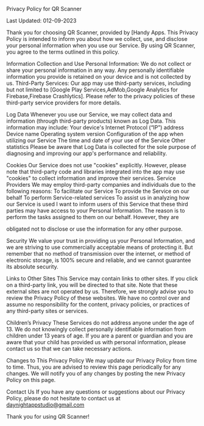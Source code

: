 Privacy Policy for QR Scanner

Last Updated: 012-09-2023

Thank you for choosing QR Scanner, provided by [Handy Apps. This Privacy Policy is intended to inform
you about how we collect, use, and disclose your personal information when you use our Service. By
using QR Scanner, you agree to the terms outlined in this policy.

Information Collection and Use
Personal Information: We do not collect or share your personal information in any way. Any personally
identifiable information you provide is retained on your device and is not collected by us.
Third-Party Services: Our app may use third-party services, including but not limited to
[Google Play Services,AdMob,Google Analytics for Firebase,Firebase Crashlytics].
Please refer to the privacy policies of these third-party service providers for more details.

Log Data
Whenever you use our Service, we may collect data and information (through third-party products)
known as Log Data. This information may include:
Your device's Internet Protocol (“IP”) address
Device name
Operating system version
Configuration of the app when utilizing our Service
The time and date of your use of the Service
Other statistics
Please be aware that Log Data is collected for the sole purpose of diagnosing and improving our app's
performance and reliability.

Cookies
Our Service does not use "cookies" explicitly. However, please note that third-party code and libraries
integrated into the app may use "cookies" to collect information and improve their services.
Service Providers
We may employ third-party companies and individuals due to the following reasons:
To facilitate our Service
To provide the Service on our behalf
To perform Service-related services
To assist us in analyzing how our Service is used
I want to inform users of this Service that these third parties may have access to your Personal
Information. The reason is to perform the tasks assigned to them on our behalf. However, they are

obligated not to disclose or use the information for any other purpose.

Security
We value your trust in providing us your Personal Information, and we are striving to use commercially
acceptable means of protecting it. But remember that no method of transmission over the internet, or
method of electronic storage, is 100% secure and reliable, and we cannot guarantee its absolute
security.

Links to Other Sites
This Service may contain links to other sites. If you click on a third-party link, you will be directed to that
site. Note that these external sites are not operated by us. Therefore, we strongly advise you to review
the Privacy Policy of these websites. We have no control over and assume no responsibility for the
content, privacy policies, or practices of any third-party sites or services.

Children’s Privacy
These Services do not address anyone under the age of 13. We do not knowingly collect personally
identifiable information from children under 13 years of age. If you are a parent or guardian and you are
aware that your child has provided us with personal information, please contact us so that we can take
necessary actions.

Changes to This Privacy Policy
We may update our Privacy Policy from time to time. Thus, you are advised to review this page
periodically for any changes. We will notify you of any changes by posting the new Privacy Policy on this
page.

Contact Us
If you have any questions or suggestions about our Privacy Policy, please do not hesitate to contact us at
daynightappstudio@gmail.com

Thank you for using QR Scanner!

